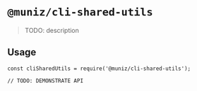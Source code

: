 # `@muniz/cli-shared-utils`

> TODO: description

## Usage

```
const cliSharedUtils = require('@muniz/cli-shared-utils');

// TODO: DEMONSTRATE API
```
